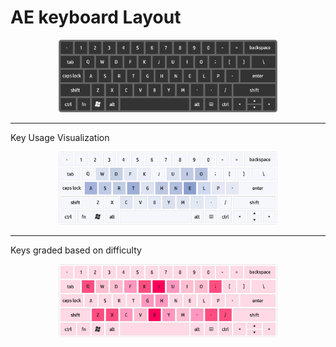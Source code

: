 # AE keyboard Layout
<p align="center">
  <img src="keybord us - eydi.png" width="350" title="Icon">
</p>
<hr>
Key Usage Visualization
<p align="center">
  <img src="Key Usage Visualization.png" width="350" title="Icon">
</p>
<hr>
Keys graded based on difficulty
<p align="center">
  <img src="Keys graded based on difficulty.png" width="350" title="Icon">
</p>
